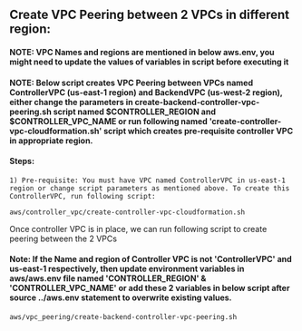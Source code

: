 ## Create VPC Peering between 2 VPCs in different region:

#### NOTE: VPC Names and regions are mentioned in below aws.env, you might need to update the values of variables in script before executing it

#### NOTE: Below script creates VPC Peering between VPCs named ControllerVPC (us-east-1 region) and BackendVPC (us-west-2 region), either change the parameters in create-backend-controller-vpc-peering.sh script named $CONTROLLER_REGION and $CONTROLLER_VPC_NAME or run following named 'create-controller-vpc-cloudformation.sh' script which creates pre-requisite controller VPC in appropriate region.

#### Steps:

    1) Pre-requisite: You must have VPC named ControllerVPC in us-east-1 region or change script parameters as mentioned above. To create this ControllerVPC, run following script:

    aws/controller_vpc/create-controller-vpc-cloudformation.sh

Once controller VPC is in place, we can run following script to create peering between the 2 VPCs

#### Note: If the Name and region of Controller VPC is not 'ControllerVPC' and us-east-1 respectively, then update environment variables in aws/aws.env file named 'CONTROLLER_REGION' & 'CONTROLLER_VPC_NAME' or add these 2 variables in below script after source ../aws.env statement to overwrite existing values.

    aws/vpc_peering/create-backend-controller-vpc-peering.sh